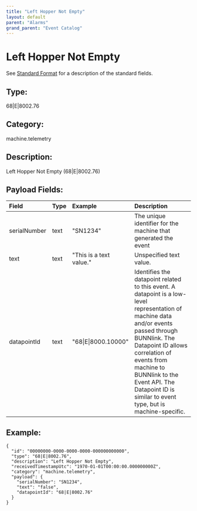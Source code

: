 ```yaml
---
title: "Left Hopper Not Empty"
layout: default
parent: "Alarms"
grand_parent: "Event Catalog"
---
```


# Left Hopper Not Empty

See [Standard Format](/event-subscriptions/event-format) for a description of the standard fields.

## Type:

68\|E\|8002.76

## Category:

machine.telemetry

## Description: 

Left Hopper Not Empty (68\|E\|8002.76)

## Payload Fields:

| Field | Type | Example | Description |
|:------|:-----|:--------|:------------|
| serialNumber | text | "SN1234" | The unique identifier for the machine that generated the event |
| text | text | "This is a text value." | Unspecified text value. |
| datapointId | text | "68\|E\|8000.10000" | Identifies the datapoint related to this event. A datapoint is a low-level representation of machine data and/or events passed through BUNNlink. The Datapoint ID allows correlation of events from machine to BUNNlink to the Event API. The Datapoint ID is similar to event type, but is machine-specific. |

## Example:

```
{
  "id": "00000000-0000-0000-0000-000000000000",
  "type": "68|E|8002.76",
  "description": "Left Hopper Not Empty",
  "receivedTimestampUtc": "1970-01-01T00:00:00.000000000Z",
  "category": "machine.telemetry",
  "payload": {
    "serialNumber": "SN1234",
    "text": "false",
    "datapointId": "68|E|8002.76"
  }
}
```
